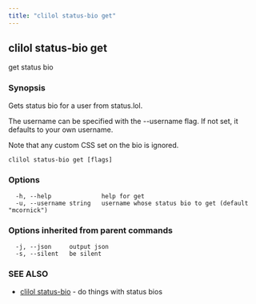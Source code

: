 ```yaml
---
title: "clilol status-bio get"
---
```

## clilol status-bio get

get status bio

### Synopsis

Gets status bio for a user from status.lol.

The username can be specified with the --username flag. If not set,
it defaults to your own username.

Note that any custom CSS set on the bio is ignored.


```
clilol status-bio get [flags]
```

### Options

```
  -h, --help              help for get
  -u, --username string   username whose status bio to get (default "mcornick")
```

### Options inherited from parent commands

```
  -j, --json     output json
  -s, --silent   be silent
```

### SEE ALSO

* [clilol status-bio](clilol_status-bio.md)	 - do things with status bios

